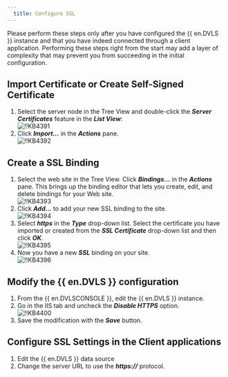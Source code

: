 ```yaml
---
  title: Configure SSL
---
```

Please perform these steps only after you have configured the {{ en.DVLS }} instance and that you have indeed connected through a client application. Performing these steps right from the start may add a layer of complexity that may prevent you from succeeding in the initial configuration. 

## Import Certificate or Create Self-Signed Certificate

1. Select the server node in the Tree View and double-click the ***Server Certificates*** feature in the ***List View***:  
![!!KB4391](https://webdevolutions.azureedge.net/docs/en/kb/KB4391.png)
1. Click ***Import...*** in the ***Actions*** pane.  
![!!KB4392](https://webdevolutions.azureedge.net/docs/en/kb/KB4392.png) 

## Create a SSL Binding

1. Select the web site in the Tree View. Click ***Bindings...*** in the ***Actions*** pane. This brings up the binding editor that lets you create, edit, and delete bindings for your Web site.  
![!!KB4393](https://webdevolutions.azureedge.net/docs/en/kb/KB4393.png) 
1. Click ***Add...*** to add your new SSL binding to the site.  
![!!KB4394](https://webdevolutions.azureedge.net/docs/en/kb/KB4394.png) 
1. Select ***https*** in the ***Type*** drop-down list. Select the certificate you have imported or created from the ***SSL Certificate*** drop-down list and then click ***OK***.  
![!!KB4395](https://webdevolutions.azureedge.net/docs/en/kb/KB4395.png) 
1. Now you have a new ***SSL*** binding on your site.  
![!!KB4396](https://webdevolutions.azureedge.net/docs/en/kb/KB4396.png) 

## Modify the {{ en.DVLS }} configuration

1. From the {{ en.DVLSCONSOLE }}, edit the {{ en.DVLS }} instance.
2. Go in the IIS tab and uncheck the ***Disable HTTPS*** option.  
![!!KB4400](https://webdevolutions.azureedge.net/docs/en/kb/KB4400.png)
1. Save the modification with the ***Save*** button.

## Configure SSL Settings in the Client applications

1. Edit the {{ en.DVLS }} data source
2. Change the server URL to use the ***https://*** protocol.